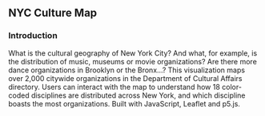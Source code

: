
## NYC Culture Map 

### Introduction
What is the cultural geography of New York City? And what, for example, is the distribution of music, museums or movie organizations? Are there more dance organizations in Brooklyn or the Bronx...? This visualization maps over 2,000 citywide organizations in the Department of Cultural Affairs directory. Users can interact with the map to understand how 18 color-coded disciplines are distributed across New York, and which discipline boasts the most organizations. Built with JavaScript, Leaflet and p5.js.

